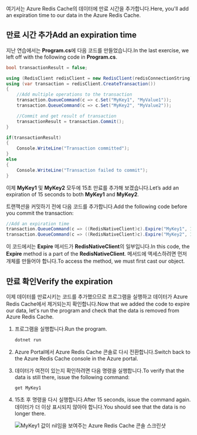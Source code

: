 <span data-ttu-id="06018-101">여기서는 Azure Redis Cache의 데이터에 만료 시간을 추가합니다.</span><span class="sxs-lookup"><span data-stu-id="06018-101">Here, you'll add an expiration time to our data in the Azure Redis Cache.</span></span>

## <a name="add-an-expiration-time"></a><span data-ttu-id="06018-102">만료 시간 추가</span><span class="sxs-lookup"><span data-stu-id="06018-102">Add an expiration time</span></span>

<span data-ttu-id="06018-103">지난 연습에서는 **Program.cs**에 다음 코드를 만들었습니다.</span><span class="sxs-lookup"><span data-stu-id="06018-103">In the last exercise, we left off with the following code in **Program.cs**.</span></span>

```csharp
bool transactionResult = false;

using (RedisClient redisClient = new RedisClient(redisConnectionString))
using (var transaction = redisClient.CreateTransaction())
{
    //Add multiple operations to the transaction
    transaction.QueueCommand(c => c.Set("MyKey1", "MyValue1"));
    transaction.QueueCommand(c => c.Set("MyKey2", "MyValue2"));

    //Commit and get result of transaction
    transactionResult = transaction.Commit();
}

if(transactionResult)
{
    Console.WriteLine("Transaction committed");
}
else
{
    Console.WriteLine("Transaction failed to commit");
}
```

<span data-ttu-id="06018-104">이제 **MyKey1** 및 **MyKey2** 모두에 15초 만료를 추가해 보겠습니다.</span><span class="sxs-lookup"><span data-stu-id="06018-104">Let’s add an expiration of 15 seconds to both **MyKey1** and **MyKey2**.</span></span>

<span data-ttu-id="06018-105">트랜잭션을 커밋하기 전에 다음 코드를 추가합니다.</span><span class="sxs-lookup"><span data-stu-id="06018-105">Add the following code before you commit the transaction:</span></span>

```csharp
//Add an expiration time
transaction.QueueCommand(c => ((RedisNativeClient)c).Expire("MyKey1", 15));
transaction.QueueCommand(c => ((RedisNativeClient)c).Expire("MyKey2", 15));
```

<span data-ttu-id="06018-106">이 코드에서는 **Expire** 메서드가 **RedisNativeClient**의 일부입니다.</span><span class="sxs-lookup"><span data-stu-id="06018-106">In this code, the **Expire** method is a part of the **RedisNativeClient**.</span></span> <span data-ttu-id="06018-107">메서드에 액세스하려면 먼저 개체를 만들어야 합니다.</span><span class="sxs-lookup"><span data-stu-id="06018-107">To access the method, we must first cast our object.</span></span>

## <a name="verify-the-expiration"></a><span data-ttu-id="06018-108">만료 확인</span><span class="sxs-lookup"><span data-stu-id="06018-108">Verify the expiration</span></span>

<span data-ttu-id="06018-109">이제 데이터를 만료시키는 코드를 추가했으므로 프로그램을 실행하고 데이터가 Azure Redis Cache에서 제거되는지 확인합니다.</span><span class="sxs-lookup"><span data-stu-id="06018-109">Now that we added the code to expire our data, let's run the program and check that the data is removed from Azure Redis Cache.</span></span>

1. <span data-ttu-id="06018-110">프로그램을 실행합니다.</span><span class="sxs-lookup"><span data-stu-id="06018-110">Run the program.</span></span>

    ```bash
    dotnet run
    ```

1. <span data-ttu-id="06018-111">Azure Portal에서 Azure Redis Cache 콘솔로 다시 전환합니다.</span><span class="sxs-lookup"><span data-stu-id="06018-111">Switch back to the Azure Redis Cache console in the Azure portal.</span></span>

1. <span data-ttu-id="06018-112">데이터가 여전이 있는지 확인하려면 다음 명령을 실행합니다.</span><span class="sxs-lookup"><span data-stu-id="06018-112">To verify that the data is still there, issue the following command:</span></span>

    ```console
    get MyKey1
    ```

1. <span data-ttu-id="06018-113">15초 후 명령을 다시 실행합니다.</span><span class="sxs-lookup"><span data-stu-id="06018-113">After 15 seconds, issue the command again.</span></span> <span data-ttu-id="06018-114">데이터가 더 이상 표시되지 않아야 합니다.</span><span class="sxs-lookup"><span data-stu-id="06018-114">You should see that the data is no longer there.</span></span>

    ![MyKey1 값이 nil임을 보여주는 Azure Redis Cache 콘솔 스크린샷](../media/6-redis-console-data-expiration.png)